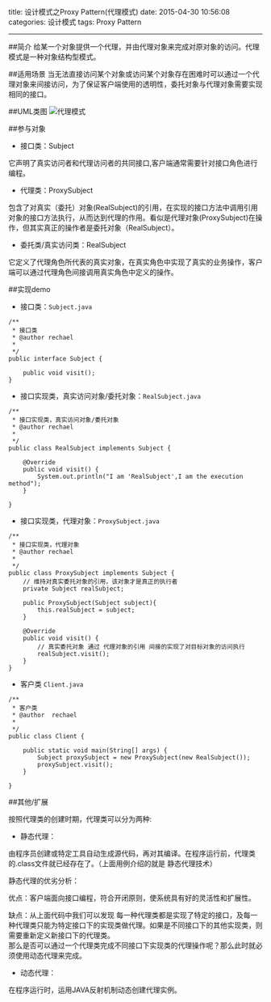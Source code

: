 title: 设计模式之Proxy Pattern(代理模式)
date: 2015-04-30 10:56:08
categories: 设计模式
tags: Proxy Pattern

------
##简介
给某一个对象提供一个代理，并由代理对象来完成对原对象的访问。代理模式是一种对象结构型模式。

##适用场景
当无法直接访问某个对象或访问某个对象存在困难时可以通过一个代理对象来间接访问，为了保证客户端使用的透明性，委托对象与代理对象需要实现相同的接口。

##UML类图
![代理模式](https://www.flyada.com/images/代理模式20150110155017568.png)

##参与对象

- 接口类：Subject

它声明了真实访问者和代理访问者的共同接口,客户端通常需要针对接口角色进行编程。

- 代理类：ProxySubject

包含了对真实（委托）对象(RealSubject)的引用，在实现的接口方法中调用引用对象的接口方法执行，从而达到代理的作用。看似是代理对象(ProxySubject)在操作，但其实真正的操作者是委托对象（RealSubject）。

- 委托类/真实访问类：RealSubject

它定义了代理角色所代表的真实对象，在真实角色中实现了真实的业务操作，客户端可以通过代理角色间接调用真实角色中定义的操作。

##实现demo

- 接口类：`Subject.java`

```
/**
 * 接口类
 * @author rechael
 *
 */
public interface Subject {

	public void visit();
}
```

- 接口实现类，真实访问对象/委托对象：`RealSubject.java`

```
/**
 * 接口实现类，真实访问对象/委托对象
 * @author rechael
 *
 */
public class RealSubject implements Subject {

	@Override
	public void visit() {
		System.out.println("I am 'RealSubject',I am the execution method");
	}

}
```

- 接口实现类，代理对象：`ProxySubject.java`

```
/**
 * 接口实现类，代理对象
 * @author rechael
 *
 */
public class ProxySubject implements Subject {
	// 维持对真实委托对象的引用，该对象才是真正的执行者
	private Subject realSubject;

	public ProxySubject(Subject subject){
		this.realSubject = subject;
	}

	@Override
	public void visit() {
		// 真实委托对象 通过 代理对象的引用 间接的实现了对目标对象的访问执行
		realSubject.visit();
	}
}
```

- 客户类 `Client.java`

```
/**
 * 客户类
 * @author  rechael
 *
 */
public class Client {

	public static void main(String[] args) {
		Subject proxySubject = new ProxySubject(new RealSubject());
		proxySubject.visit();
	}

}
```

##其他/扩展

按照代理类的创建时期，代理类可以分为两种:

- 静态代理：

由程序员创建或特定工具自动生成源代码，再对其编译。在程序运行前，代理类的.class文件就已经存在了。（上面用例介绍的就是 静态代理技术）

静态代理的优劣分析：

优点：客户端面向接口编程，符合开闭原则，使系统具有好的灵活性和扩展性。

缺点：从上面代码中我们可以发现 每一种代理类都是实现了特定的接口，及每一种代理类只能为特定接口下的实现类做代理。如果是不同接口下的其他实现类，则需要重新定义新接口下的代理类。     
那么是否可以通过一个代理类完成不同接口下实现类的代理操作呢？那么此时就必须使用动态代理来完成。

- 动态代理：

在程序运行时，运用JAVA反射机制动态创建代理实例。

